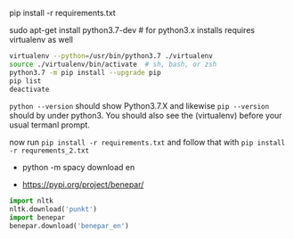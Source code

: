 pip install -r requirements.txt

sudo apt-get install python3.7-dev # for python3.x installs
requires virtualenv as well


```sh
virtualenv --python=/usr/bin/python3.7 ./virtualenv
source ./virtualenv/bin/activate  # sh, bash, or zsh
python3.7 -m pip install --upgrade pip
pip list  
deactivate 
```

`python --version` should show Python3.7.X and likewise `pip --version` should
by under python3. You should also see the (virtualenv) before your usual termanl
prompt.

now run `pip install -r requirements.txt` and follow that with `pip install -r requrements_2.txt`

* python -m spacy download en

* https://pypi.org/project/benepar/


```py
import nltk
nltk.download('punkt')
import benepar
benepar.download('benepar_en')
```